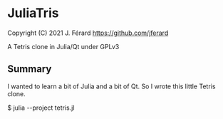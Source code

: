 # JuliaTris
Copyright (C) 2021 J. Férard <https://github.com/jferard>

A Tetris clone in Julia/Qt under GPLv3

## Summary
I wanted to learn a bit of Julia and a bit of Qt. So I wrote this little Tetris clone.

$ julia --project tetris.jl 